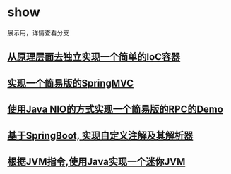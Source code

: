 # show
展示用，详情查看分支

## [从原理层面去独立实现一个简单的IoC容器](https://github.com/ArchGeass/show/tree/ImplementMyIoC)

## [实现一个简易版的SpringMVC](https://github.com/ArchGeass/show/tree/ImplementMySpringMVC)

## [使用Java NIO的方式实现一个简易版的RPC的Demo](https://github.com/ArchGeass/show/tree/NIO_Dubbo_Demo)

## [基于SpringBoot, 实现自定义注解及其解析器](https://github.com/ArchGeass/show/tree/spring-boot-starter)

## [根据JVM指令,使用Java实现一个迷你JVM](https://github.com/ArchGeass/show/tree/MINI-JVM)
